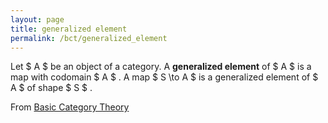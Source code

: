 ```yaml
---
layout: page
title: generalized element
permalink: /bct/generalized_element
---
```

Let $ A $ be an object of a category. A **generalized element** of $ A $ is a map with codomain $ A $ . A map $ S \to A $ is a generalized element of $ A $ of shape $ S $ .


From [Basic Category Theory](https://mathgloss.github.io/MathGloss/bct.html)